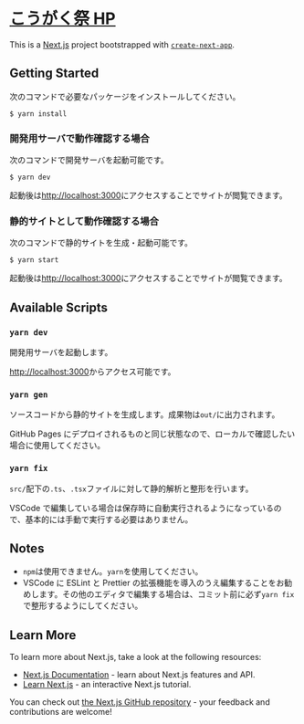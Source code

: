 # [こうがく祭 HP](https://kougakusai.github.io/kougakusai-hp/)

This is a [Next.js](https://nextjs.org/) project bootstrapped with [`create-next-app`](https://github.com/vercel/next.js/tree/canary/packages/create-next-app).

## Getting Started

次のコマンドで必要なパッケージをインストールしてください。

```
$ yarn install
```

### 開発用サーバで動作確認する場合

次のコマンドで開発サーバを起動可能です。

```
$ yarn dev
```

起動後は[http://localhost:3000](http://localhost:3000)にアクセスすることでサイトが閲覧できます。

### 静的サイトとして動作確認する場合

次のコマンドで静的サイトを生成・起動可能です。

```
$ yarn start
```

起動後は[http://localhost:3000](http://localhost:3000)にアクセスすることでサイトが閲覧できます。

## Available Scripts

### `yarn dev`

開発用サーバを起動します。

[http://localhost:3000](http://localhost:3000)からアクセス可能です。

### `yarn gen`

ソースコードから静的サイトを生成します。成果物は`out/`に出力されます。

GitHub Pages にデプロイされるものと同じ状態なので、ローカルで確認したい場合に使用してください。

### `yarn fix`

`src/`配下の`.ts`、`.tsx`ファイルに対して静的解析と整形を行います。

VSCode で編集している場合は保存時に自動実行されるようになっているので、基本的には手動で実行する必要はありません。

## Notes

- `npm`は使用できません。`yarn`を使用してください。
- VSCode に ESLint と Prettier の拡張機能を導入のうえ編集することをお勧めします。その他のエディタで編集する場合は、コミット前に必ず`yarn fix`で整形するようにしてください。

## Learn More

To learn more about Next.js, take a look at the following resources:

- [Next.js Documentation](https://nextjs.org/docs) - learn about Next.js features and API.
- [Learn Next.js](https://nextjs.org/learn) - an interactive Next.js tutorial.

You can check out [the Next.js GitHub repository](https://github.com/vercel/next.js/) - your feedback and contributions are welcome!
